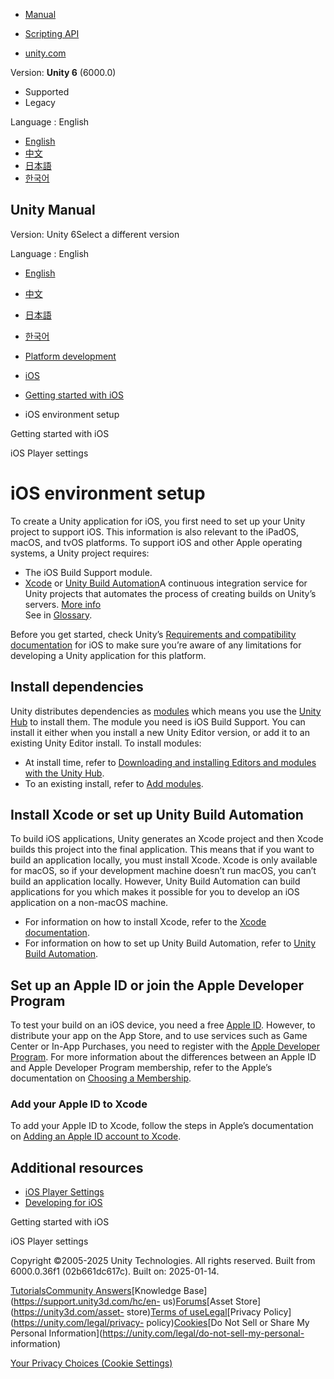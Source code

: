 [](https://docs.unity3d.com)

  * [Manual](../Manual/index.html)
  * [Scripting API](../ScriptReference/index.html)

  * [unity.com](https://unity.com/)

Version: **Unity 6** (6000.0)

  * Supported
  * Legacy

Language : English

  * [English](/Manual/ios-environment-setup.html)
  * [中文](/cn/current/Manual/ios-environment-setup.html)
  * [日本語](/ja/current/Manual/ios-environment-setup.html)
  * [한국어](/kr/current/Manual/ios-environment-setup.html)

[](https://docs.unity3d.com)

## Unity Manual

Version: Unity 6Select a different version

Language : English

  * [English](/Manual/ios-environment-setup.html)
  * [中文](/cn/current/Manual/ios-environment-setup.html)
  * [日本語](/ja/current/Manual/ios-environment-setup.html)
  * [한국어](/kr/current/Manual/ios-environment-setup.html)

  * [Platform development ](PlatformSpecific.html)
  * [iOS](iphone.html)
  * [Getting started with iOS](iphone-GettingStarted.html)
  * iOS environment setup

[](iphone-GettingStarted.html)

Getting started with iOS

[](class-PlayerSettingsiOS.html)

iOS Player settings

# iOS environment setup

To create a Unity application for iOS, you first need to set up your Unity
project to support iOS. This information is also relevant to the iPadOS,
macOS, and tvOS platforms. To support iOS and other Apple operating systems, a
Unity project requires:

  * The iOS Build Support module.
  * [Xcode](https://developer.apple.com/xcode/) or [Unity Build Automation](https://docs.unity.com/ugs/en-us/manual/devops/manual/unity-build-automation)A continuous integration service for Unity projects that automates the process of creating builds on Unity’s servers. [More info](https://docs.unity.com/devops/en/manual/unity-build-automation)  
See in [Glossary](Glossary.html#UnityBuildAutomation).

Before you get started, check Unity’s [Requirements and compatibility
documentation](ios-requirements-and-compatibility.html) for iOS to make sure
you’re aware of any limitations for developing a Unity application for this
platform.

## Install dependencies

Unity distributes dependencies as
[modules](https://docs.unity3d.com/hub/manual/AddModules.html) which means you
use the [Unity Hub](https://docs.unity3d.com/hub/manual/index.html) to install
them. The module you need is iOS Build Support. You can install it either when
you install a new Unity Editor version, or add it to an existing Unity Editor
install. To install modules:

  * At install time, refer to [Downloading and installing Editors and modules with the Unity Hub](https://docs.unity3d.com/hub/manual/InstallEditors.html).
  * To an existing install, refer to [Add modules](https://docs.unity3d.com/hub/manual/AddModules.html).

## Install Xcode or set up Unity Build Automation

To build iOS applications, Unity generates an Xcode project and then Xcode
builds this project into the final application. This means that if you want to
build an application locally, you must install Xcode. Xcode is only available
for macOS, so if your development machine doesn’t run macOS, you can’t build
an application locally. However, Unity Build Automation can build applications
for you which makes it possible for you to develop an iOS application on a
non-macOS machine.

  * For information on how to install Xcode, refer to the [Xcode documentation](https://developer.apple.com/xcode/).
  * For information on how to set up Unity Build Automation, refer to [Unity Build Automation](https://docs.unity.com/ugs/en-us/manual/devops/manual/unity-build-automation).

## Set up an Apple ID or join the Apple Developer Program

To test your build on an iOS device, you need a free [Apple
ID](https://appleid.apple.com/). However, to distribute your app on the App
Store, and to use services such as Game Center or In-App Purchases, you need
to register with the [Apple Developer Program](https://developer.apple.com/).
For more information about the differences between an Apple ID and Apple
Developer Program membership, refer to the Apple’s documentation on [Choosing
a Membership](https://developer.apple.com/support/compare-memberships/).

### Add your Apple ID to Xcode

To add your Apple ID to Xcode, follow the steps in Apple’s documentation on
[Adding an Apple ID account to
Xcode](https://help.apple.com/xcode/mac/current/#/devaf282080a).

## Additional resources

  * [iOS Player Settings](class-PlayerSettingsiOS.html)
  * [Developing for iOS](ios-developing.html)

[](iphone-GettingStarted.html)

Getting started with iOS

[](class-PlayerSettingsiOS.html)

iOS Player settings

Copyright ©2005-2025 Unity Technologies. All rights reserved. Built from
6000.0.36f1 (02b661dc617c). Built on: 2025-01-14.

[Tutorials](https://learn.unity.com/)[Community
Answers](https://answers.unity3d.com)[Knowledge
Base](https://support.unity3d.com/hc/en-
us)[Forums](https://forum.unity3d.com)[Asset Store](https://unity3d.com/asset-
store)[Terms of
use](https://docs.unity3d.com/Manual/TermsOfUse.html)[Legal](https://unity.com/legal)[Privacy
Policy](https://unity.com/legal/privacy-
policy)[Cookies](https://unity.com/legal/cookie-policy)[Do Not Sell or Share
My Personal Information](https://unity.com/legal/do-not-sell-my-personal-
information)

[Your Privacy Choices (Cookie Settings)](javascript:void\(0\);)

